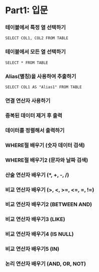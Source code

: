 # Part1: 입문
### 테이블에서 특정 열 선택하기
`SELECT COL1, COL2 FROM TABLE`

### 테이블에서 모든 열 선택하기
`SELECT * FROM TABLE`
### Alias(별칭)을 사용하여 추출하기
`SELECT COL1 AS "Alias1" FROM TABLE`
### 연결 연산자 사용하기
### 중복된 데이터 제거 후 출력
### 데이터를 정렬해서 출력하기
### WHERE절 배우기 (숫자 데이터 검색)
### WHERE절 배우기2 (문자와 날짜 검색)
### 산술 연산자 배우기 (*, +, -, /)
### 비교 연산자 배우기 (>, <, >=, <=, =, !=)
### 비교 연산자 배우기2 (BETWEEN AND)
### 비교 연산자 배우기3 (LIKE)
### 비교 연산자 배우기4 (IS NULL)
### 비교 연산자 배우기5 (IN)
### 논리 연산자 배우기 (AND, OR, NOT)

